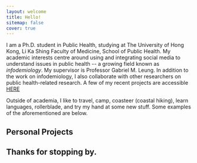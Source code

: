 ```yaml
---
layout: welcome
title: Hello!
sitemap: false
cover: true
---
```


I am a Ph.D. student in Public Health, studying at The University of Hong Kong, Li Ka Shing Faculty of Medicine, School of Public Health. My academic interests centre around using and integrating social media to understand issues in public health -- a growing field known as <i>infodemiology</i>. My supervisor is Professor Gabriel M. Leung. In addition to the work on infodemiology, I also collaborate with other researchers on public health-related research. A few of my recent projects are accessible 
<a href="https://jdcyin.github.io/academia/"> HERE </a>

Outside of academia, I like to travel, camp, coasteer (coastal hiking), learn languages, rollerblade, and try my hand at some new stuff. Some examples of the aforementioned are below.

## Personal Projects

<!--projects-->


<h2>Thanks for stopping by.</h2>